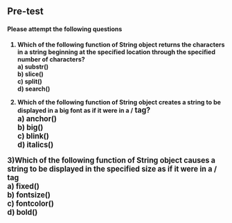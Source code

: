 ## <b> Pre-test
#### Please attempt the following questions

1)  Which of the following function of String object returns the characters in a string beginning at the specified location through the specified number of characters?<br>
<b>a) substr()<br></b>
b)  slice()<br>
c) split()<br>
d) search()<br>

2) Which of the following function of String object creates a string to be displayed in a big font as if it were in a /<big> tag?<br>
a) anchor()<br>
<b> b) big()<br></b>
c) blink()<br>
d) italics()<br>

3)Which of the following function of String object causes a string to be displayed in the specified size as if it were in a /<font size = 'size'> tag<br>
a) fixed()<br>
<b>b) fontsize()<br></b>
c) fontcolor()<br>
d) bold()<br>

